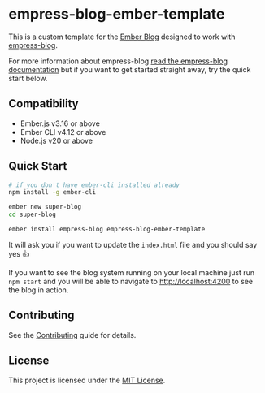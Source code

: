 # empress-blog-ember-template

This is a custom template for the [Ember Blog](https://blog.emberjs.com) designed to work with [empress-blog](https://github.com/empress/empress-blog).

For more information about empress-blog [read the empress-blog
documentation](https://github.com/empress/empress-blog/blob/master/README.md) but if you want to
get started straight away, try the quick start below.


## Compatibility

* Ember.js v3.16 or above
* Ember CLI v4.12 or above
* Node.js v20 or above


## Quick Start

```sh
# if you don't have ember-cli installed already
npm install -g ember-cli

ember new super-blog
cd super-blog

ember install empress-blog empress-blog-ember-template
```

It will ask you if you want to update the `index.html` file and you should say yes 👍

If you want to see the blog system running on your local machine just run `npm start` and you will
be able to navigate to  [http://localhost:4200](http://localhost:4200) to see the blog in action.

## Contributing

See the [Contributing](CONTRIBUTING.md) guide for details.


## License

This project is licensed under the [MIT License](LICENSE.md).
